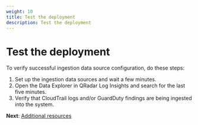 ```yaml
---
weight: 10
title: Test the deployment
description: Test the deployment
---
```

# Test the deployment

To verify successful ingestion data source configuration, do these steps:

1. Set up the ingestion data sources and wait a few minutes.
2. Open the Data Explorer in QRadar Log Insights and search for the last five minutes.
3. Verify that CloudTrail logs and/or GuardDuty findings are being ingested into the system.

**Next**: [Additional resources](/additional-resources/index.html)